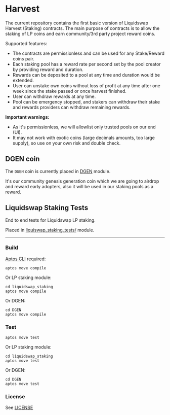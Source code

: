 # Harvest

The current repository contains the first basic version of Liquidswap Harvest (Staking) contracts.
The main purpose of contracts is to allow the staking of LP coins and earn community/3rd party project reward coins.

Supported features:

* The contracts are permissionless and can be used for any Stake/Reward coins pair.
* Each staking pool has a reward rate per second set by the pool creator by providing reward and duration.
* Rewards can be deposited to a pool at any time and duration would be extended.
* User can unstake own coins without loss of profit at any time after one week since the stake passed or once harvest finished.
* User can withdraw rewards at any time.
* Pool can be emergency stopped, and stakers can withdraw their stake and rewards providers can withdraw remaining rewards.

**Important warnings:**
* As it's permissionless, we will allowlist only trusted pools on our end (UI).
* It may not work with exotic coins (large decimals amounts, too large supply), so use on your own risk and double check.

## DGEN coin

The `DGEN` coin is currently placed in [DGEN](./DGEN) module.

It's our community genesis generation coin which we are going to airdrop and reward
early adopters, also it will be used in our staking pools as a reward.

## Liquidswap Staking Tests

End to end tests for Liquidswap LP staking. 

Placed in [liquiswap_staking_tests/](liquidswap_staking_tests) module.

---

### Build

[Aptos CLI](https://github.com/aptos-labs/aptos-core/releases) required:

    aptos move compile

Or LP staking module:

    cd liquidswap_staking
    aptos move compile
    
Or DGEN:

    cd DGEN
    aptos move compile

### Test

    aptos move test

Or LP staking module:

    cd liquidswap_staking
    aptos move test

Or DGEN:

    cd DGEN
    aptos move test


### License

See [LICENSE](LICENSE)
